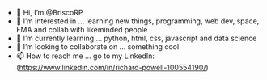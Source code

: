 - 👋 Hi, I’m @BriscoRP
- 👀 I’m interested in ... learning new things, programming, web dev, space, FMA and collab with likeminded people
- 🌱 I’m currently learning ... python, html, css, javascript and data science
- 💞️ I’m looking to collaborate on ... something cool
- 📫 How to reach me ... go to my LinkedIn: (https://www.linkedin.com/in/richard-powell-100554190/)

<!---
BriscoRP/BriscoRP is a ✨ special ✨ repository because its `README.md` (this file) appears on your GitHub profile.
You can click the Preview link to take a look at your changes.
--->
